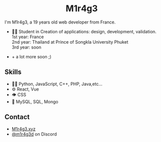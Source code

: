 
<p >
  <h1 align="center">M1r4g3</h1>
<p/>

I'm M1r4g3, a 19 years old web developer from France.

- 👨‍💻 Student in Creation of applications: design, development, validation.
  <br>
  1st year: France
  <br>
  2nd year: Thailand at Prince of Songkla University Phuket
  <br>
  3rd year: soon
  
- <p>+ a lot more soon ;)</p>

## Skills
- 👨‍💻 Python, JavaScript, C++, PHP, Java,etc...
- ⚙️ React, Vue
- 👁️ CSS
- 💽 MySQL, SQL, Mongo

## Contact
- [M1r4g3.xyz](https://M1r4g3.xyz)
- [@m1r4g3d](https://discord.com/users/744892863367872552) on Discord
